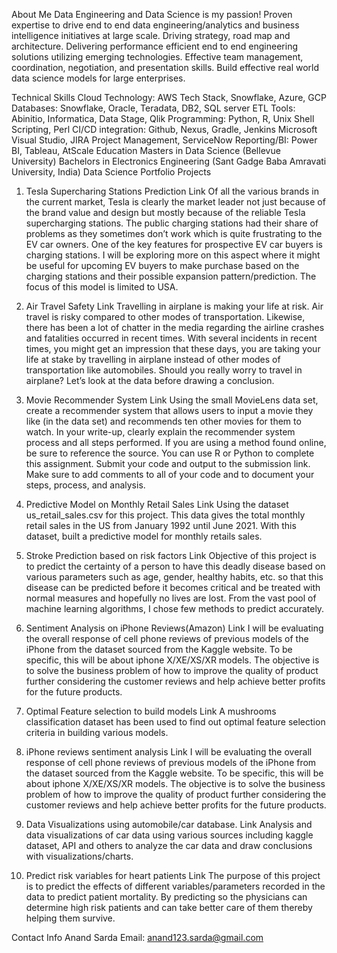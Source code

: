 About Me
Data Engineering and Data Science is my passion! Proven expertise to drive end to end data engineering/analytics and business intelligence initiatives at large scale. Driving strategy, road map and architecture. Delivering performance efficient end to end engineering solutions utilizing emerging technologies. Effective team management, coordination, negotiation, and presentation skills. Build effective real world data science models for large enterprises.

Technical Skills
Cloud Technology: AWS Tech Stack, Snowflake, Azure, GCP
Databases: Snowflake, Oracle, Teradata, DB2, SQL server
ETL Tools: Abinitio, Informatica, Data Stage, Qlik
Programming: Python, R, Unix Shell Scripting, Perl
CI/CD integration: Github, Nexus, Gradle, Jenkins
Microsoft Visual Studio, JIRA Project Management, ServiceNow
Reporting/BI: Power BI, Tableau, AtScale
Education
Masters in Data Science (Bellevue University)
Bachelors in Electronics Engineering (Sant Gadge Baba Amravati University, India)
Data Science Portfolio
Projects
1. Tesla Supercharing Stations Prediction
Link Of all the various brands in the current market, Tesla is clearly the market leader not just because of the brand value and design but mostly because of the reliable Tesla supercharging stations. The public charging stations had their share of problems as they sometimes don’t work which is quite frustrating to the EV car owners. One of the key features for prospective EV car buyers is charging stations. I will be exploring more on this aspect where it might be useful for upcoming EV buyers to make purchase based on the charging stations and their possible expansion pattern/prediction. The focus of this model is limited to USA.

2. Air Travel Safety
Link Travelling in airplane is making your life at risk. Air travel is risky compared to other modes of transportation. Likewise, there has been a lot of chatter in the media regarding the airline crashes and fatalities occurred in recent times. With several incidents in recent times, you might get an impression that these days, you are taking your life at stake by travelling in airplane instead of other modes of transportation like automobiles. Should you really worry to travel in airplane? Let’s look at the data before drawing a conclusion.

3. Movie Recommender System
Link Using the small MovieLens data set, create a recommender system that allows users to input a movie they like (in the data set) and recommends ten other movies for them to watch. In your write-up, clearly explain the recommender system process and all steps performed. If you are using a method found online, be sure to reference the source. You can use R or Python to complete this assignment. Submit your code and output to the submission link. Make sure to add comments to all of your code and to document your steps, process, and analysis.

4. Predictive Model on Monthly Retail Sales
Link Using the dataset us_retail_sales.csv for this project. This data gives the total monthly retail sales in the US from January 1992 until June 2021. With this dataset, built a predictive model for monthly retails sales.

5. Stroke Prediction based on risk factors
Link Objective of this project is to predict the certainty of a person to have this deadly disease based on various parameters such as age, gender, healthy habits, etc. so that this disease can be predicted before it becomes critical and be treated with normal measures and hopefully no lives are lost. From the vast pool of machine learning algorithms, I chose few methods to predict accurately.

6. Sentiment Analysis on iPhone Reviews(Amazon)
Link I will be evaluating the overall response of cell phone reviews of previous models of the iPhone from the dataset sourced from the Kaggle website. To be specific, this will be about iphone X/XE/XS/XR models. The objective is to solve the business problem of how to improve the quality of product further considering the customer reviews and help achieve better profits for the future products.

7. Optimal Feature selection to build models
Link A mushrooms classification dataset has been used to find out optimal feature selection criteria in building various models.

8. iPhone reviews sentiment analysis
Link I will be evaluating the overall response of cell phone reviews of previous models of the iPhone from the dataset sourced from the Kaggle website. To be specific, this will be about iphone X/XE/XS/XR models. The objective is to solve the business problem of how to improve the quality of product further considering the customer reviews and help achieve better profits for the future products.

9. Data Visualizations using automobile/car database.
Link Analysis and data visualizations of car data using various sources including kaggle dataset, API and others to analyze the car data and draw conclusions with visualizations/charts.

10. Predict risk variables for heart patients
Link The purpose of this project is to predict the effects of different variables/parameters recorded in the data to predict patient mortality. By predicting so the physicians can determine high risk patients and can take better care of them thereby helping them survive.

Contact Info
Anand Sarda
Email: anand123.sarda@gmail.com
